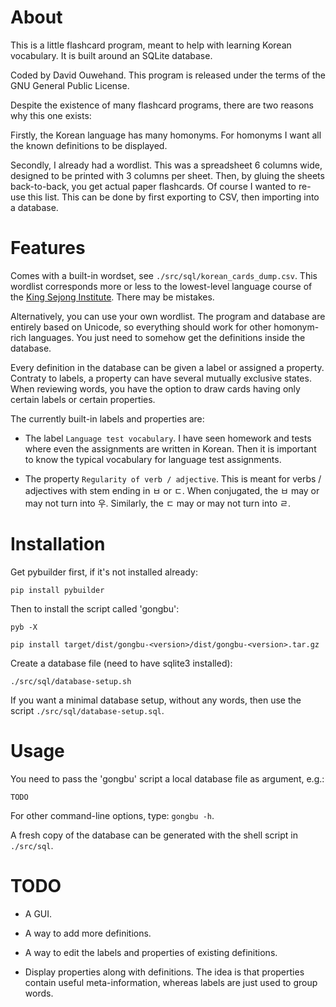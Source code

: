 # About

This is a little flashcard program, meant to help with learning Korean vocabulary. It is built around an SQLite database.

Coded by David Ouwehand. This program is released under the terms of the GNU General Public License.

Despite the existence of many flashcard programs, there are two reasons why this one exists:

Firstly, the Korean language has many homonyms. For homonyms I want all the known definitions to be displayed.

Secondly, I already had a wordlist. This was a spreadsheet 6 columns wide, designed to be printed with 3 columns per sheet. Then, by gluing the sheets back-to-back, you get actual paper flashcards. Of course I wanted to re-use this list. This can be done by first exporting to CSV, then importing into a database.

# Features

Comes with a built-in wordset, see `./src/sql/korean_cards_dump.csv`. This wordlist corresponds more or less to the lowest-level language course of the [King Sejong Institute](https://en.wikipedia.org/wiki/King_Sejong_Institute). There may be mistakes.

Alternatively, you can use your own wordlist. The program and database are entirely based on Unicode, so everything should work for other homonym-rich languages. You just need to somehow get the definitions inside the database.

Every definition in the database can be given a label or assigned a property. Contraty to labels, a property can have several mutually exclusive states. When reviewing words, you have the option to draw cards having only certain labels or certain properties.

The currently built-in labels and properties are:

* The label `Language test vocabulary`. I have seen homework and tests where even the assignments are written in Korean. Then it is important to know the typical vocabulary for language test assignments.

* The property `Regularity of verb / adjective`. This is meant for verbs / adjectives with stem ending in ㅂ or ㄷ. When conjugated, the ㅂ may or may not turn into 우. Similarly, the ㄷ may or may not turn into ㄹ.

# Installation

Get pybuilder first, if it's not installed already:

`pip install pybuilder`

Then to install the script called 'gongbu':

`pyb -X`

`pip install target/dist/gongbu-<version>/dist/gongbu-<version>.tar.gz`

Create a database file (need to have sqlite3 installed):

`./src/sql/database-setup.sh`

If you want a minimal database setup, without any words, then use the script `./src/sql/database-setup.sql`.

# Usage

You need to pass the 'gongbu' script a local database file as argument, e.g.:

`TODO`

For other command-line options, type: `gongbu -h`.

A fresh copy of the database can be generated with the shell script in `./src/sql`.

# TODO

* A GUI.

* A way to add more definitions.

* A way to edit the labels and properties of existing definitions.

* Display properties along with definitions. The idea is that properties contain useful meta-information, whereas labels are just used to group words.
